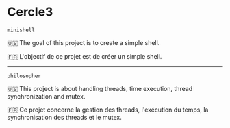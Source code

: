 # Cercle3

`minishell`

:us: The goal of this project is to create a simple shell.

:fr: L'objectif de ce projet est de créer un simple shell.

- - -

`philosopher`

:us: This project is about handling threads, time execution, thread synchronization and mutex.

:fr: Ce projet concerne la gestion des threads, l'exécution du temps, la synchronisation des threads et le mutex.
